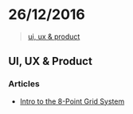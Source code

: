 # 26/12/2016

> [ui, ux & product](#ui-ux--product)


## UI, UX & Product

### Articles
- [Intro to the 8-Point Grid System](https://medium.com/built-to-adapt/intro-to-the-8-point-grid-system-d2573cde8632#.4hwdrku7j)
